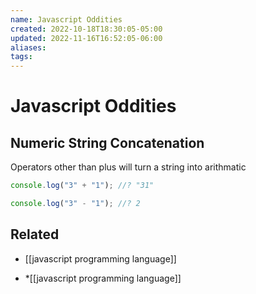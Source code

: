 ```yaml
---
name: Javascript Oddities
created: 2022-10-18T18:30:05-05:00
updated: 2022-11-16T16:52:05-06:00
aliases: 
tags: 
---
```

# Javascript Oddities

## Numeric String Concatenation

Operators other than plus will turn a string into arithmatic
```javascript
console.log("3" + "1"); //? "31"

console.log("3" - "1"); //? 2
```

## Related
- [[javascript programming language]]
* *[[javascript programming language]]